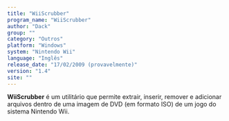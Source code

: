 ```yaml
---
title: "WiiScrubber"
program_name: "WiiScrubber"
author: "Dack"
group: ""
category: "Outros"
platform: "Windows"
system: "Nintendo Wii"
language: "Inglês"
release_date: "17/02/2009 (provavelmente)"
version: "1.4"
site: ""
---
```

<b>WiiScrubber</b> é um utilitário que permite extrair, inserir, remover e adicionar arquivos dentro de uma imagem de DVD (em formato ISO) de um jogo do sistema Nintendo Wii.
